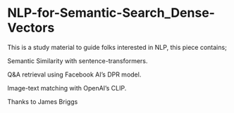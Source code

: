 # NLP-for-Semantic-Search_Dense-Vectors


This is a study material to guide folks interested in NLP, this piece contains;

Semantic Similarity with sentence-transformers.

Q&A retrieval using Facebook AI’s DPR model.

Image-text matching with OpenAI’s CLIP.

Thanks to James Briggs
